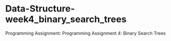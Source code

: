 # Data-Structure-week4_binary_search_trees
Programming Assignment: Programming Assignment 4: Binary Search Trees

